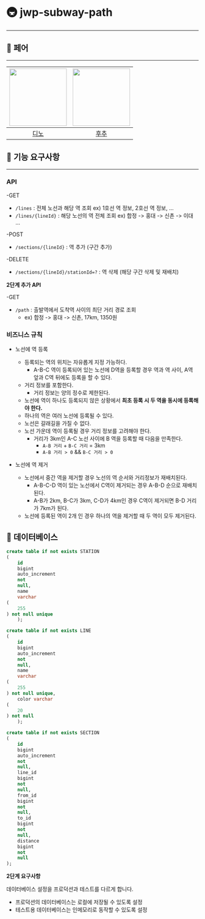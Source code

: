 # 🚇 jwp-subway-path

---

## 🤼 페어

---

| <img src="https://avatars.githubusercontent.com/u/77482065?v=4" alt="" width=150> | <img src="https://avatars.githubusercontent.com/u/106813090?v=4" alt="" width=150/> |
|:---------------------------------------------------------------------------------:|:-----------------------------------------------------------------------------------:|
|                         [디노](https://github.com/jjongwa)                          |                          [후추](https://github.com/Combi153)                          | |

## 🦖 기능 요구사항

---

### API

-GET

- `/lines` : 전체 노선과 해당 역 조회 ex) 1호선 역 정보, 2호선 역 정보, ...
- `/lines/{lineId}` : 해당 노선의 역 전체 조회 ex) 합정 -> 홍대 -> 신촌 -> 이대 ...

-POST

- `/sections/{lineId}` : 역 추가 (구간 추가)

-DELETE

- `/sections/{lineId}/stationId=?` : 역 삭제 (해당 구간 삭제 및 재배치)

**2단계 추가 API**

-GET

- `/path` : 출발역에서 도착역 사이의 최단 거리 경로 조회
    - ex) 합정 -> 홍대 -> 신촌, 17km, 1350원

### 비즈니스 규칙

- 노선에 역 등록
    - 등록되는 역의 위치는 자유롭게 지정 가능하다.
        - A-B-C 역이 등록되어 있는 노선에 D역을 등록할 경우 역과 역 사이, A역 앞과 C역 뒤에도 등록을 할 수 있다.
    - 거리 정보를 포함한다.
        - 거리 정보는 양의 정수로 제한된다.
    - 노선에 역이 하나도 등록되지 않은 상황에서 **최초 등록 시 두 역을 동시에 등록해야 한다.**
    - 하나의 역은 여러 노선에 등록될 수 있다.
    - 노선은 갈래길을 가질 수 없다.
    - 노선 가운데 역이 등록될 경우 거리 정보를 고려해야 한다.
        - 거리가 3km인 A-C 노선 사이에 B 역을 등록할 때 다음을 만족한다.
            - `A-B 거리` + `B-C 거리` = 3km
            - `A-B 거리 > 0`  && `B-C 거리 > 0`

- 노선에 역 제거
    - 노선에서 중간 역을 제거할 경우 노선의 역 순서와 거리정보가 재배치된다.
        - A-B-C-D 역이 있는 노선에서 C역이 제거되는 경우 A-B-D 순으로 재배치된다.
        - A-B가 2km, B-C가 3km, C-D가 4km인 경우 C역이 제거되면 B-D 거리가 7km가 된다.
    - 노선에 등록된 역이 2개 인 경우 하나의 역을 제거할 때 두 역이 모두 제거된다.

## 📀 데이터베이스

```sql
create table if not exists STATION
(
    id
    bigint
    auto_increment
    not
    null,
    name
    varchar
(
    255
) not null unique
    );

create table if not exists LINE
(
    id
    bigint
    auto_increment
    not
    null,
    name
    varchar
(
    255
) not null unique,
    color varchar
(
    20
) not null
    );

create table if not exists SECTION
(
    id
    bigint
    auto_increment
    not
    null,
    line_id
    bigint
    not
    null,
    from_id
    bigint
    not
    null,
    to_id
    bigint
    not
    null,
    distance
    bigint
    not
    null
);
```

**2단계 요구사항**

데이터베이스 설정을 프로덕션과 테스트를 다르게 합니다.

- 프로덕션의 데이터베이스는 로컬에 저장될 수 있도록 설정
- 테스트용 데이터베이스는 인메모리로 동작할 수 있도록 설정
